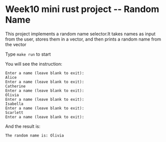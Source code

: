 # Week10 mini rust project -- Random Name
This project implements a random name selector.It takes names as input from the user, stores them in a vector, and then prints a random name from the vector

Type `make run` to start

You will see the instruction:
```
Enter a name (leave blank to exit):
Alice
Enter a name (leave blank to exit):
Catherine
Enter a name (leave blank to exit):
Olivia
Enter a name (leave blank to exit):
Isabella
Enter a name (leave blank to exit):
Scarlett
Enter a name (leave blank to exit):

```

And the result is:
```
The random name is: Olivia
```

